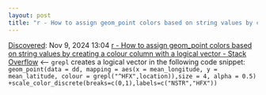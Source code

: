 ```yaml
---
layout: post
title: "r - How to assign geom_point colors based on string values by creating a colour column with a logical vector - Stack Overflow"
---
```

[Discovered](http://rolandtanglao.com/2020/07/29/p1-blogthis-checkvist-list-links-to-blog/): Nov 9, 2024 13:04  [r - How to assign geom_point colors based on string values by creating a colour column with a logical vector - Stack Overflow](https://stackoverflow.com/questions/59922387/how-to-assign-geom-point-colors-based-on-string-values) <-- `grepl` creates a logical vector in the following code snippet: `geom_point(data = dd, mapping = aes(x = mean_longitude, y = mean_latitude, colour = grepl("^HFX",location)),size = 4, alpha = 0.5) +scale_color_discrete(breaks=c(0,1),labels=c("NSTR","HFX"))`
